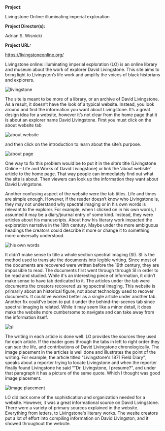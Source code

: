 **Project:**

Livingstone Online: illuminating imperial exploration

**Project Director(s):**

Adrian S. Wisnicki

**Project URL:**

https://livingstoneonline.org/

Livingstone online: illuminating imperial exploration (LO) is an online library and museum about the work of explorer David Livingstone. This site aims to bring light to Livingston’s life work and amplify the voices of black historians and explorers.

![livingstone](https://yashitaprasad.github.io/digitalhumanities/images/livingstone.png)

The site is meant to be more of a library, or an archive of David Livingstone. As a result, it doesn’t have the look of a typical website. Instead, you look around and find the information you want about Livingstone. It’s a great design idea for a website, however it’s not clear from the home page that it is about an explorer name David Livingstone. First you must click on the about website tab

![about website](https://yashitaprasad.github.io/digitalhumanities/images/aboutwebsite.png)

and then click on the introduction to learn about the site’s purpose. 

![about page](https://yashitaprasad.github.io/digitalhumanities/images/aboutpage.png)

One way to fix this problem would be to put it in the site’s title (Livingstone Online – Life and Works of David Livingstone) or link the ‘about website’ article to the home page. That way people can immediately find out what the site is about. Then viewers can look up the information they want about David Livingstone. 


Another confusing aspect of the website were the tab titles. Life and times are simple enough. However, if the reader doesn’t know who Livingstone is, they may not understand why spectral imaging or in his own words is relevant to the explorer.  For example, when I clicked on in his own words, I assumed it may be a diary/journal entry of some kind. Instead, they were articles about his manuscripts. About how his literary work impacted the exploration narrative in the 18th century. Maybe under the more ambiguous headings the creators could describe it more or change it to something more universally understood. 

![his own words](https://yashitaprasad.github.io/digitalhumanities/images/hisownwords.png)

It didn’t make sense to title a whole section spectral imaging (SI). SI is the method used to translate the documents into legible writing. Since most of the documents are recovered were written before the 19th century, they are impossible to read. The documents first went through through SI in order to be read and studied. While it's an interesting piece of information, it didn’t make sense to have tab dedicated to it. The articles under the tab were documents the creators recovered using spectral imaging. This website is primarily about an historical figure, not about technology used to recover documents.  It could’ve worked better as a single article under another tab. Another fix could’ve been to put it under the behind-the-scenes tab since spectral imaging is related. While it may seem like a minor detail, it does make the website more cumbersome to navigate and can take away from the information itself. 

![si](https://yashitaprasad.github.io/digitalhumanities/images/si.png)

The writing in each article is done well. LO provides the sources they used for each article. If the reader goes through the tabs in left to right order they can see the life, and contributions of David Livingstone chronologically. The image placement in the articles is well done and illustrates the point of the writing. For example, the article titled “Livingstone's 1871 Field Diary”, speaks about a reporter trying to locate Livingstone and when the reporter finally found Livingstone he said “"Dr. Livingstone, I presume?", and under that paragraph it has a picture of the same quote. Which I thought was good image placement. 

![image placement](https://yashitaprasad.github.io/digitalhumanities/images/imageplacement.png)

LO did lack some of the sophistication and organization needed for a website. However, it was a great informational source on David Livingstone. There were a variety of primary  sources explained in the website. Everything from letters, to Livingstone's literary works. The wesite creators put a lot of effort into compiling information on David Livingston, and it showed throughout the website.  
